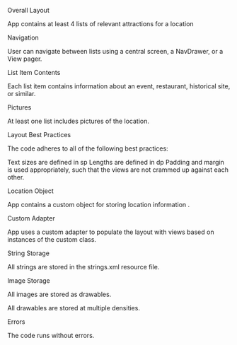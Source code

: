 
Overall Layout

App contains at least 4 lists of relevant attractions for a location

Navigation

User can navigate between lists using a central screen, a NavDrawer, or a View pager.

List Item Contents

Each list item contains information about an event, restaurant, historical site, or similar.

Pictures

At least one list includes pictures of the location.

Layout Best Practices

The code adheres to all of the following best practices:

Text sizes are defined in sp
Lengths are defined in dp
Padding and margin is used appropriately, such that the views are not crammed up against each other.

Location Object

App contains a custom object for storing location information .

Custom Adapter

App uses a custom adapter to populate the layout with views based on instances of the custom class.

String Storage

All strings are stored in the strings.xml resource file.

Image Storage

All images are stored as drawables.

All drawables are stored at multiple densities.

Errors

The code runs without errors.
